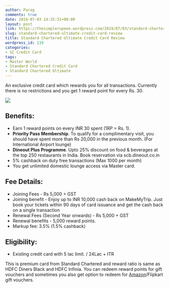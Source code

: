 ```yaml
---
author: Parag
comments: true
date: 2019-07-03 14:25:51+00:00
layout: post
link: https://thesimplerupeee.wordpress.com/2019/07/03/standard-chartered-ultimate-credit-card-review/
slug: standard-chartered-ultimate-credit-card-review
title: Standard Chartered Ultimate Credit Card Review
wordpress_id: 119
categories:
- SC Credit Card
tags:
- Master World
- Standard Chartered Credit Card
- Standard Chartered Ultimate
---
```





An exclusive credit card which rewards you for all transactions. Currently there is no restrictions and you get 1 reward point for every Rs. 30.





![](https://thesimplerupeee.files.wordpress.com/2020/05/d6ecd-ultimate-slide1.jpg)





## **Benefits:**







  * Earn 1 reward points on every INR 30 spent (1RP  = Rs. 1).
  * **Priority Pass Membership**. To qualify for a complimentary visit, you should have spent more than Rs 20,000 in the previous month. (For International Airport lounge)
  * **Dineout Plus Programme**. Upto 25% discount on food & beverages at the top 250 restaurants in India. Book reservation via scb.dineout.co.in
  * 5% cashback on duty free transactions (Max 1000 per month)
  * You get unlimited domestic lounge access via Master card.






## **Fee Details:**







  * Joining Fees - Rs 5,000 + GST
  * Joining benefit - Enjoy up to INR 10,000 cash back on MakeMyTrip. Just book your tickets within 90 days of card issuance and get the cash back on a single transaction
  * Renewal Fees (Second Year onwards) - Rs 5,000 + GST
  * Renewal benefits - 5,000 reward points.
  * Markup fee: 3.5% (1.5% cashback)






## Eligibility:







  * Existing credit card with 5 lac limit. / 24Lac + ITR






This is premium card from Standard Chartered and reward ratio is same as HDFC Diners Black and HDFC Infinia. You can redeem reward points for gift vouchers and sometimes you also get option to redeem for [Amazon](https://amzn.to/2LyB8Pp)/Flipkart gift vouchers.



